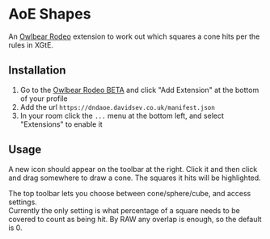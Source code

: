 # AoE Shapes

An [Owlbear Rodeo](https://www.owlbear.app/) extension to work out which squares a cone hits per the rules in XGtE.

## Installation

1. Go to the [Owlbear Rodeo BETA](https://www.owlbear.app/) and click "Add Extension" at the bottom of your profile
2. Add the url `https://dndaoe.davidsev.co.uk/manifest.json`
3. In your room click the `...` menu at the bottom left, and select "Extensions" to enable it

## Usage

A new icon should appear on the toolbar at the right. Click it and then click and drag somewhere to draw a cone. The
squares it hits will be highlighted.

The top toolbar lets you choose between cone/sphere/cube, and access settings. \
Currently the only setting is what percentage of a square needs to be covered to count as being hit. By RAW any overlap
is enough, so the default is 0.

